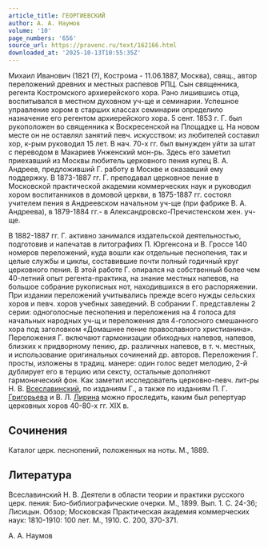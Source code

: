 ```yaml
---
article_title: ГЕОРГИЕВСКИЙ
author: А. А. Наумов
volume: '10'
page_numbers: '656'
source_url: https://pravenc.ru/text/162166.html
downloaded_at: '2025-10-13T10:55:35Z'
---
```


Михаил Иванович (1821 (?), Кострома - 11.06.1887, Москва), свящ., автор переложений древних и местных распевов РПЦ. Сын священника, регента Костромского архиерейского хора. Рано лишившись отца, воспитывался в местном духовном уч-ще и семинарии. Успешное управление хором в старших классах семинарии определило назначение его регентом архиерейского хора. 5 сент. 1853 г. Г. был рукоположен во священника к Воскресенской на Площадке ц. На новом месте он не оставлял занятий певч. искусством: из любителей составил хор, к-рым руководил 15 лет. В нач. 70-х гг. был вынужден уйти за штат с переводом в Макариев Унженский мон-рь. Здесь его заметил приехавший из Москвы любитель церковного пения купец В. А. Андреев, предложивший Г. работу в Москве и оказавший ему поддержку. В 1873-1887 гг. Г. преподавал церковное пение в Московской практической академии коммерческих наук и руководил хором воспитанников в домовой церкви, в 1875-1887 гг. состоял учителем пения в Андреевском начальном уч-ще (при фабрике В. А. Андреева), в 1879-1884 гг.- в Александровско-Пречистенском жен. уч-ще.

В 1882-1887 гг. Г. активно занимался издательской деятельностью, подготовив и напечатав в литографиях П. Юргенсона и В. Гроссе 140 номеров переложений, куда вошли как отдельные песнопения, так и целые службы и циклы, составившие почти полный годичный круг церковного пения. В этой работе Г. опирался на собственный более чем 40-летний опыт регента-практика, на знание местных напевов, на большое собрание рукописных нот, находившихся в его распоряжении. При издании переложений учитывались прежде всего нужды сельских хоров и певч. хоров учебных заведений. В собрании Г. представлены 2 серии: одноголосные песнопения и переложения на 4 голоса для начальных народных уч-щ и переложения для 4-голосного смешанного хора под заголовком «Домашнее пение православного христианина». Переложения Г. включают гармонизации обиходных напевов, напевов, близких к придворному пению, др. различных напевов, в т. ч. местных, и использование оригинальных сочинений др. авторов. Переложения Г. просты, изложены в традиц. манере: один голос ведет мелодию, 2-й дублирует его в терцию или сексту, остальные дополняют гармонический фон. Как заметил исследователь церковно-певч. лит-ры Н. В. [Всеславинский](https://pravenc.ru/text/Всеславинский.html), по изданиям Г., а также по изданиям П. Г. [Григорьева](https://pravenc.ru/text/Григорьева.html) и В. Л. [Лирина](https://pravenc.ru/text/Лирина.html) можно проследить, каким был репертуар церковных хоров 40-80-х гг. XIX в.

## Сочинения

Каталог церк. песнопений, положенных на ноты. М., 1889.

## Литература

Всеславинский Н. В. Деятели в области теории и практики русского церк. пения: Био-библиографические очерки. М., 1899. Вып. 1. С. 24-36; Лисицын. Обзор; Московская Практическая академия коммерческих наук: 1810-1910: 100 лет. М., 1910. С. 200, 370-371.

А. А. Наумов
